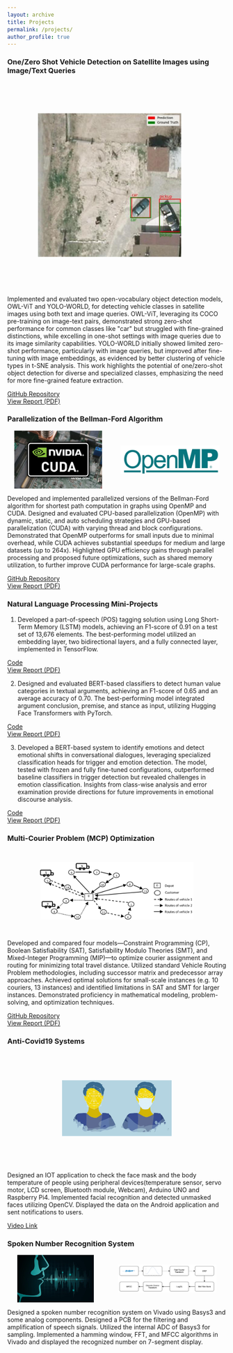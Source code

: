 ```yaml
---
layout: archive
title: Projects
permalink: /projects/
author_profile: true
---
```


### One/Zero Shot Vehicle Detection on Satellite Images using Image/Text Queries

<img src="../images/mlcv.JPG" alt="MCP" style="transform: scale(0.7);" />

Implemented and evaluated two open-vocabulary object detection models, OWL-ViT and YOLO-WORLD, for detecting vehicle classes in satellite images using both text and image queries. OWL-ViT, leveraging its COCO pre-training on image-text pairs, demonstrated strong zero-shot performance for common classes like "car" but struggled with fine-grained distinctions, while excelling in one-shot settings with image queries due to its image similarity capabilities. YOLO-WORLD initially showed limited zero-shot performance, particularly with image queries, but improved after fine-tuning with image embeddings, as evidenced by better clustering of vehicle types in t-SNE analysis. This work highlights the potential of one/zero-shot object detection for diverse and specialized classes, emphasizing the need for more fine-grained feature extraction.

[GitHub Repository](https://github.com/pelinsuacar/MLCV_project)  
[View Report (PDF)](https://github.com/pelinsuacar/MLCV_project/blob/main/MLCV_PROJECT_REPORT_PELINSU_ACAR.pdf)


### Parallelization of the Bellman-Ford Algorithm

<div style="display: flex; justify-content: space-around; align-items: center; gap: 10px;">
  <img src="../images/cuda.JPG" alt="CUDA Implementation" style="width: 40%; height: auto;" />
  <img src="../images/openmp.JPG" alt="OpenMP Implementation" style="width: 45%; height: auto;" />
</div>

Developed and implemented parallelized versions of the Bellman-Ford algorithm for shortest path computation in graphs using OpenMP and CUDA. Designed and evaluated CPU-based parallelization (OpenMP) with dynamic, static, and auto scheduling strategies and GPU-based parallelization (CUDA) with varying thread and block configurations. Demonstrated that OpenMP outperforms for small inputs due to minimal overhead, while CUDA achieves substantial speedups for medium and large datasets (up to 264x). Highlighted GPU efficiency gains through parallel processing and proposed future optimizations, such as shared memory utilization, to further improve CUDA performance for large-scale graphs.

[GitHub Repository](https://github.com/pelinsuacar/parallel_bellman_ford_implementation)  
[View Report (PDF)](https://github.com/pelinsuacar/parallel_bellman_ford_implementation/blob/main/pelinsu_acar_project_report.pdf)

### Natural Language Processing Mini-Projects

1) Developed a part-of-speech (POS) tagging solution using Long Short-Term Memory (LSTM) models, achieving an F1-score of 0.91 on a test set of 13,676 elements. The best-performing model utilized an embedding layer, two bidirectional layers, and a fully connected layer, implemented in TensorFlow.

[Code](https://github.com/pelinsuacar/NLP_Projects/blob/main/Assignment1.ipynb)  
[View Report (PDF)](https://github.com/pelinsuacar/NLP_Projects/blob/main/NLP_A1.pdf)
   
2) Designed and evaluated BERT-based classifiers to detect human value categories in textual arguments, achieving an F1-score of 0.65 and an average accuracy of 0.70. The best-performing model integrated argument conclusion, premise, and stance as input, utilizing Hugging Face Transformers with PyTorch.

[Code](https://github.com/pelinsuacar/NLP_Projects/blob/main/Assignment2.ipynb)  
[View Report (PDF)](https://github.com/pelinsuacar/NLP_Projects/blob/main/NLP_A2.pdf)
   
3) Developed a BERT-based system to identify emotions and detect emotional shifts in conversational dialogues, leveraging specialized classification heads for trigger and emotion detection. The model, tested with frozen and fully fine-tuned configurations, outperformed baseline classifiers in trigger detection but revealed challenges in emotion classification. Insights from class-wise analysis and error examination provide directions for future improvements in emotional discourse analysis.

[Code](https://github.com/pelinsuacar/NLP_Projects/blob/main/NLP_project_Acar_Carkaxhia_Diaconu_Korsten.ipynb)  
[View Report (PDF)](https://github.com/pelinsuacar/NLP_Projects/blob/main/NLP_project_report_Acar_Carkaxhia_Diaconu_Korsten.pdf)

### Multi-Courier Problem (MCP) Optimization

<img src="../images/cdmo.png" alt="MCP" style="transform: scale(0.7);" />

Developed and compared four models—Constraint Programming (CP), Boolean Satisfiability (SAT), Satisfiability Modulo Theories (SMT), and Mixed-Integer Programming (MIP)—to optimize courier assignment and routing for minimizing total travel distance. Utilized standard Vehicle Routing Problem methodologies, including successor matrix and predecessor array approaches. Achieved optimal solutions for small-scale instances (e.g. 10 couriers, 13 instances) and identified limitations in SAT and SMT for larger instances. Demonstrated proficiency in mathematical modeling, problem-solving, and optimization techniques.
  
[GitHub Repository](https://github.com/pelinsuacar/CDMO_Project)  
[View Report (PDF)](https://github.com/pelinsuacar/CDMO_Project/blob/main/CDMO_Project_Report.pdf)

### Anti-Covid19 Systems

<img src="../images/facemask.JPG" alt="Face Mask Detection" style="transform: scale(0.5);" />

Designed an IOT application to check the face mask and the body temperature of people using peripheral devices(temperature sensor, servo motor, LCD screen, Bluetooth module, Webcam), Arduino UNO and Raspberry Pi4. Implemented facial recognition and detected unmasked faces utilizing OpenCV. Displayed the data on the Android application and sent notifications to users.

[Video Link](https://www.youtube.com/watch?v=Hjg5IJv0Vv4) 

### Spoken Number Recognition System

<div style="display: flex; justify-content: space-around; align-items: center; gap: 10px;">
  <img src="../images/speechsignal.jpg" alt="speech signal" style="width: 35%; height: auto;" />
  <img src="../images/spokennumberrecognition.png" alt="spoken number recognition" style="width: 45%; height: auto;" />
</div>

Designed a spoken number recognition system on Vivado using Basys3 and some analog components. Designed a PCB for the filtering and amplification of speech signals. Utilized the internal ADC of Basys3 for sampling. Implemented a hamming window, FFT, and MFCC algorithms in Vivado and displayed the recognized number on 7-segment display. 


